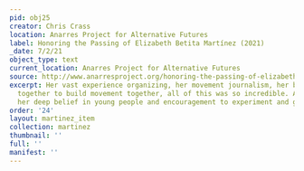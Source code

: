 ```yaml
---
pid: obj25
creator: Chris Crass
location: Anarres Project for Alternative Futures
label: Honoring the Passing of Elizabeth Betita Martínez (2021)
_date: 7/2/21
object_type: text
current_location: Anarres Project for Alternative Futures
source: http://www.anarresproject.org/honoring-the-passing-of-elizabeth-betita-martinez-2021/
excerpt: Her vast experience organizing, her movement journalism, her bringing people
  together to build movement together, all of this was so incredible. And it was also
  her deep belief in young people and encouragement to experiment and grow.
order: '24'
layout: martinez_item
collection: martinez
thumbnail: ''
full: ''
manifest: ''
---
```

